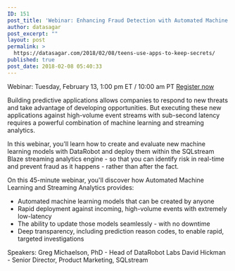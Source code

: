 ```yaml
---
ID: 151
post_title: 'Webinar: Enhancing Fraud Detection with Automated Machine Learning and Streaming Analytics'
author: datasagar
post_excerpt: ""
layout: post
permalink: >
  https://datasagar.com/2018/02/08/teens-use-apps-to-keep-secrets/
published: true
post_date: 2018-02-08 05:40:33
---
```

Webinar: Tuesday, February 13, 1:00 pm ET / 10:00 am PT
<a href="https://dsc.news/2DFUtHD" target="_blank" rel="noopener">Register now</a>

Building predictive applications allows companies to respond to new threats and take advantage of developing opportunities. But executing these new applications against high-volume event streams with sub-second latency requires a powerful combination of machine learning and streaming analytics.

In this webinar, you'll learn how to create and evaluate new machine learning models with DataRobot and deploy them within the SQLstream Blaze streaming analytics engine - so that you can identify risk in real-time and prevent fraud as it happens - rather than after the fact.

On this 45-minute webinar, you'll discover how Automated Machine Learning and Streaming Analytics provides:

- Automated machine learning models that can be created by anyone
- Rapid deployment against incoming, high-volume events with extremely low-latency
- The ability to update those models seamlessly - with no downtime
- Deep transparency, including prediction reason codes, to enable rapid, targeted investigations

Speakers:
Greg Michaelson, PhD - Head of DataRobot Labs
David Hickman - Senior Director, Product Marketing, SQLstream